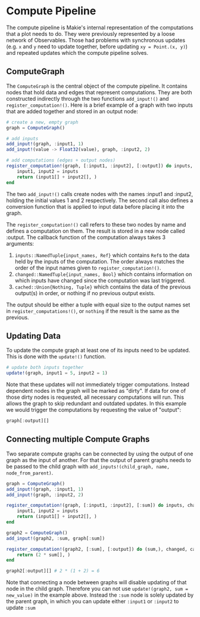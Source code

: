 # Compute Pipeline

The compute pipeline is Makie's internal representation of the computations that a plot needs to do.
They were previously represented by a loose network of Observables.
Those had problems with synchronous updates (e.g. `x` and `y` need to update together, before updating `xy = Point.(x, y)`) and repeated updates which the compute pipeline solves.

## ComputeGraph

The `ComputeGraph` is the central object of the compute pipeline.
It contains nodes that hold data and edges that represent computations.
They are both constructed indirectly through the two functions `add_input!()` and `register_computation!()`.
Here is a brief example of a graph with two inputs that are added together and stored in an output node:

```julia
# create a new, empty graph
graph = ComputeGraph()

# add inputs
add_input!(graph, :input1, 1)
add_input!(value -> Float32(value), graph, :input2, 2)

# add computations (edges + output nodes)
register_computation!(graph, [:input1, :input2], [:output]) do inputs, changed, cached
    input1, input2 = inputs
    return (input1[] + input2[], )
end
```

The two `add_input!()` calls create nodes with the names :input1 and :input2, holding the initial values 1 and 2 respectively.
The second call also defines a conversion function that is applied to input data before placing it into the graph.

The `register_computation!()` call refers to these two nodes by name and defines a computation on them.
The result is stored in a new node called :output.
The callback function of the computation always takes 3 arguments:

1. `inputs::NamedTuple{input_names, Ref}` which contains `Ref`s to the data held by the inputs of the computation. The order always matches the order of the input names given to `register_computation!()`.
2. `changed::NamedTuple{input_names, Bool}` which contains information on which inputs have changed since the computation was last triggered.
3. `cached::Union{Nothing, Tuple}` which contains the data of the previous output(s) in order, or nothing if no previous output exists.

The output should be either a tuple with equal size to the output names set in `register_computations!()`, or `nothing` if the result is the same as the previous.

## Updating Data

To update the compute graph at least one of its inputs need to be updated.
This is done with the `update!()` function.

```julia
# update both inputs together
update!(graph, input1 = 5, input2 = 1)
```

Note that these updates will not immediately trigger computations.
Instead dependent nodes in the graph will be marked as "dirty".
If data for one of those dirty nodes is requested, all necessary computations will run.
This allows the graph to skip redundant and outdated updates.
In this example we would trigger the computations by requesting the value of "output":

```julia
graph[:output][]
```

## Connecting multiple Compute Graphs

Two separate compute graphs can be connected by using the output of one graph as the input of another.
For that the output of parent graphs needs to be passed to the child graph with `add_inputs!(child_graph, name, node_from_parent)`.

```julia
graph = ComputeGraph()
add_input!(graph, :input1, 1)
add_input!(graph, :input2, 2)

register_computation!(graph, [:input1, :input2], [:sum]) do inputs, changed, cached
    input1, input2 = inputs
    return (input1[] + input2[], )
end

graph2 = ComputeGraph()
add_input!(graph2, :sum, graph[:sum])

register_computation!(graph2, [:sum], [:output]) do (sum,), changed, cached
    return (2 * sum[], )
end

graph2[:output][] # 2 * (1 + 2) = 6
```

Note that connecting a node between graphs will disable updating of that node in the child graph.
Therefore you can not use `update!(graph2, sum = new_value)` in the example above.
Instead the `:sum` node is solely updated by the parent graph, in which you can update either `:input1` or `:input2` to update `:sum`